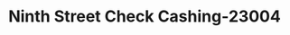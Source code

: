 ---
f_zip-code: 19013
f_state-code: PA
title: Ninth Street Check Cashing-23004
f_phone: 610-872-7219
f_city-only: Chester
f_address: 610 West 9Th Street Chester
f_location-unique-id: '23004'
slug: ninth-street-check-cashing-23004
updated-on: '2024-05-30T13:46:58.046Z'
created-on: '2024-05-30T13:36:59.803Z'
published-on: '2024-05-30T13:54:32.469Z'
f_city-state: cms/city/chester-pa.md
f_company: cms/company/ninth-street-check-cashing.md
f_state: cms/state/pennsylvania.md
layout: '[payday-loan].html'
tags: payday-loan
---